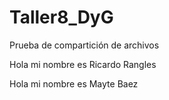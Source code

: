 # Taller8_DyG

Prueba de compartición de archivos

Hola mi nombre es Ricardo Rangles

Hola mi nombre es Mayte Baez
